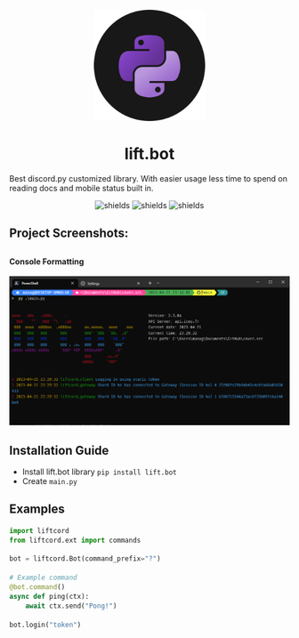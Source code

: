<p align="center"><img src="https://github.com/devliftz/lift.bot/blob/main/img/lift.bot.png?raw=true" width=200px" alt="project-image"></p>

<h1 align="center" id="title">lift.bot</h1>


<p id="description">Best discord.py customized library. With easier usage less time to spend on reading docs and mobile status built in.</p>

<p align="center"><img src="https://img.shields.io/discord/1065186413865357343?color=5865F2&amp;label=Discord&amp;logo=discord&amp;logoColor=white&amp;style=for-the-badge" alt="shields">
<img src="https://img.shields.io/youtube/channel/subscribers/UCty3ao3DSrd7_qxAiRbCGEg?color=red&amp;label=Youtube&amp;logo=youtube&amp;style=for-the-badge" alt="shields">
<img src="https://img.shields.io/github/downloads/devliftz/lift.bot/total?color=000000&amp;label=downloads&amp;logo=github&amp;logoColor=white&amp;style=for-the-badge" alt="shields"></p>

<h2>Project Screenshots:</h2>
<h2 style="color: 000000;"></h2>

#### Console Formatting

<img src=".github/scr.pnh.png" alt="project-screenshot"/>

<h2>Installation Guide</h2>

- Install lift.bot library `pip install lift.bot`
- Create `main.py`

<h2>Examples</h2>

```py
import liftcord
from liftcord.ext import commands

bot = liftcord.Bot(command_prefix="?")

# Example command
@bot.command()
async def ping(ctx):
    await ctx.send("Pong!")

bot.login("token")
```
